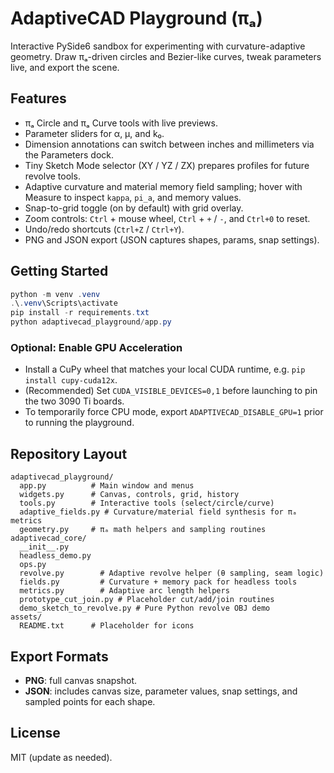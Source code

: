 # AdaptiveCAD Playground (πₐ)

Interactive PySide6 sandbox for experimenting with curvature-adaptive geometry. Draw πₐ-driven circles and Bezier-like curves, tweak parameters live, and export the scene.

## Features
- πₐ Circle and πₐ Curve tools with live previews.
- Parameter sliders for α, μ, and k₀.
- Dimension annotations can switch between inches and millimeters via the Parameters dock.
- Tiny Sketch Mode selector (XY / YZ / ZX) prepares profiles for future revolve tools.
- Adaptive curvature and material memory field sampling; hover with Measure to inspect `kappa`, `pi_a`, and memory values.
- Snap-to-grid toggle (on by default) with grid overlay.
- Zoom controls: `Ctrl` + mouse wheel, `Ctrl` + `+` / `-`, and `Ctrl+0` to reset.
- Undo/redo shortcuts (`Ctrl+Z` / `Ctrl+Y`).
- PNG and JSON export (JSON captures shapes, params, snap settings).

## Getting Started
```powershell
python -m venv .venv
.\.venv\Scripts\activate
pip install -r requirements.txt
python adaptivecad_playground/app.py
```

### Optional: Enable GPU Acceleration
- Install a CuPy wheel that matches your local CUDA runtime, e.g. `pip install cupy-cuda12x`.
- (Recommended) Set `CUDA_VISIBLE_DEVICES=0,1` before launching to pin the two 3090 Ti boards.
- To temporarily force CPU mode, export `ADAPTIVECAD_DISABLE_GPU=1` prior to running the playground.

## Repository Layout
```
adaptivecad_playground/
  app.py          # Main window and menus
  widgets.py      # Canvas, controls, grid, history
  tools.py        # Interactive tools (select/circle/curve)
  adaptive_fields.py # Curvature/material field synthesis for πₐ metrics
  geometry.py     # πₐ math helpers and sampling routines
adaptivecad_core/
  __init__.py
  headless_demo.py
  ops.py
  revolve.py        # Adaptive revolve helper (θ sampling, seam logic)
  fields.py         # Curvature + memory pack for headless tools
  metrics.py        # Adaptive arc length helpers
  prototype_cut_join.py # Placeholder cut/add/join routines
  demo_sketch_to_revolve.py # Pure Python revolve OBJ demo
assets/
  README.txt      # Placeholder for icons
```

## Export Formats
- **PNG**: full canvas snapshot.
- **JSON**: includes canvas size, parameter values, snap settings, and sampled points for each shape.

## License
MIT (update as needed).
